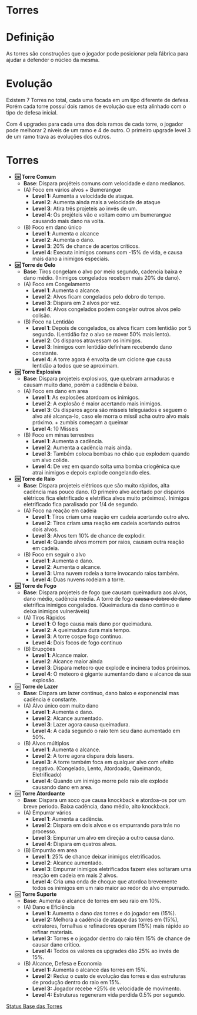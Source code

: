 # Torres

# Definição

As torres são construções que o jogador pode posicionar pela fábrica para ajudar a defender o núcleo da mesma. 

# Evolução

Existem 7 Torres no total, cada uma focada em um tipo diferente de defesa. Porém cada torre possuí dois ramos de evolução que esta alinhado com o tipo de defesa inicial. 

Com 4 upgrades para cada uma dos dois ramos de cada torre, o jogador pode melhorar 2 níveis de um ramo e 4 de outro. O primeiro upgrade level 3 de um ramo trava as evoluções dos outros.

# Torres

- **🆗 Torre Comum**
    - **Base**: Dispara projéteis comuns com velocidade e dano medianos.
    - (A) Foco em vários alvos + Bumerangue
        - **Level 1:** Aumenta a velocidade de ataque.
        - **Level 2**: Aumenta ainda mais a velocidade de ataque
        - **Level 3**: Atira três projeteis ao invés de um.
        - **Level 4**: Os projéteis vão e voltam como um bumerangue causando mais dano na volta.
    - (B) Foco em dano único
        - **Level 1**: Aumenta o alcance
        - **Level 2**: Aumenta o dano.
        - **Level 3**: 20% de chance de acertos críticos.
        - **Level 4**: Executa inimigos comuns com -15% de vida, e causa mais dano a inimigos especiais.
- **🆗 Torre de Gelo**
    - **Base**: Tiros congelam o alvo por meio segundo, cadencia baixa e dano médio. (Inimigos congelados recebem mais 20% de dano).
    - (A) Foco em Congelamento
        - **Level 1**: Aumenta o alcance.
        - **Level 2**: Alvos ficam congelados pelo dobro do tempo.
        - **Level 3**: Dispara em 2 alvos por vez.
        - **Level 4**: Alvos congelados podem congelar outros alvos pelo colisão.
    - (B) Foco na Lentidão
        - **Level 1**: Depois de congelados, os alvos ficam com lentidão por 5 segundo. (Lentidão faz o alvo se mover 50% mais lento).
        - **Level 2**: Os disparos atravessam os inimigos.
        - **Level 3**: Inimigos com lentidão definham recebendo dano constante.
        - **Level 4**: A torre agora é envolta de um ciclone que causa lentidão a todos que se aproximam.
- **🆗 Torre Explosiva**
    - **Base**: Dispara projeteis explosivos, que quebram armaduras e causam muito dano, porém a cadência é baixa.
    - (A) Foco em dano em area
        - **Level 1**: As explosões atordoam os inimigos.
        - **Level 2**: A explosão é maior acertando mais inimigos.
        - **Level 3**: Os disparos agora são misseis teleguiados e seguem o alvo até alcança-lo, caso ele morra o míssil acha outro alvo mais próximo. + zumbis começam a queimar
        - **Level 4**: 10 Misseis
    - (B) Foco em minas terrestres
        - **Level 1**: Aumenta a cadência.
        - **Level 2**: Aumenta a cadência mais ainda.
        - **Level 3**: Também coloca bombas no chão que explodem quando um alvo colide.
        - **Level 4**: De vez em quando solta uma bomba criogênica que atrai inimigos e depois explode congelando eles.
- **🆗 Torre de Raio**
    - **Base**: Dispara projeteis elétricos que são muito rápidos, alta cadência mas pouco dano. (O primeiro alvo acertado por disparos elétricos fica eletrificado e eletrifica alvos muito próximos). Inimigos eletrificado fica paralisado por 1/4 de segundo.
    - (A) Foco na reação em cadeia
        - **Level 1**: Tiros criam uma reação em cadeia acertando outro alvo.
        - **Level 2**: Tiros criam uma reação em cadeia acertando outros dois alvos.
        - **Level 3**: Alvos tem 10% de chance de explodir.
        - **Level 4**: Quando alvos morrem por raios, causam outra reação em cadeia.
    - (B) Foco em seguir o alvo
        - **Level 1**: Aumenta o dano.
        - **Level 2**: Aumenta o alcance.
        - **Level 3**: Uma nuvem rodeia a torre invocando raios também.
        - **Level 4**: Duas nuvens rodeiam a torre.
- **🆗  Torre de Fogo**
    - **Base**: Dispara projeteis de fogo que causam queimadura aos alvos, dano médio, cadência média. A torre de fogo ~~causa o dobro de dano~~ eletrifica inimigos congelados. (Queimadura da dano continuo e deixa inimigos vulneráveis)
    - (A) Tiros Rápidos
        - **Level 1**: O fogo causa mais dano por queimadura.
        - **Level 2**: A queimadura dura mais tempo.
        - **Level 3**: A torre cospe fogo continuo.
        - **Level 4**: Dois focos de fogo continuo
    - (B) Erupções
        - **Level 1**: Alcance maior.
        - **Level 2**: Alcance maior ainda
        - **Level 3**: Dispara meteoro que explode e incinera todos próximos.
        - **Level 4**: O meteoro é gigante aumentando dano e alcance da sua explosão.
- 🆗 **Torre de Lazer**
    - **Base**: Dispara um lazer continuo, dano baixo e exponencial mas cadência é constante.
    - (A) Alvo único com muito dano
        - **Level 1**: Aumenta o dano.
        - **Level 2**: Alcance aumentado.
        - **Level 3**: Lazer agora causa queimadura.
        - **Level 4**: A cada segundo o raio tem seu dano aumentado em 50%.
    - (B) Alvos múltiplos
        - **Level 1**: Aumenta o alcance.
        - **Level 2**: A torre agora dispara dois lasers.
        - **Level 3**: A torre também foca em qualquer alvo com efeito negativo. (Congelado, Lento, Atordoado, Queimando, Eletrificado)
        - **Level 4**: Quando um inimigo morre pelo raio ele explode causando dano em area.
- 🆗 **Torre Atordoante**
    - **Base**: Dispara um soco que causa knockback e atordoa-os por um breve período.  Baixa cadência, dano médio, alto knockback.
    - (A) Empurrar vários
        - **Level 1**: Aumenta a cadência.
        - **Level 2**: Dispara em dois alvos e os empurrando para trás no processo.
        - **Level 3**: Empurrar um alvo em direção a outro causa dano.
        - **Level 4**: Dispara em quatros alvos.
    - (B) Empurrão em area
        - **Level 1**: 25% de chance deixar inimigos eletrificados.
        - **Level 2**: Alcance aumentado.
        - **Level 3**: Empurrar inimigos eletrificados fazem eles soltaram uma reação em cadeia em mais 2 alvos.
        - **Level 4**: Cria uma onda de choque que atordoa brevemente todos os inimigos em um raio maior ao redor do alvo empurrado.
- 🆗 **Torre Suporte**
    - **Base**: Aumenta o alcance de torres em seu raio em 10%.
    - (A) Dano e Eficiência
        - **Level 1:** Aumenta o dano das torres e do jogador em (15%).
        - **Level 2:** Melhora a cadência de ataque das torres em (15%), extratores, fornalhas e refinadores operam (15%) mais rápido ao refinar materiais.
        - **Level 3:** Torres e o jogador dentro do raio têm 15% de chance de causar dano crítico.
        - **Level 4:** Todos os valores os upgrades dão 25% ao invés de 15%.
    - (B) Alcance, Defesa e Economia
        - **Level 1:** Aumenta o alcance das torres em 15%.
        - **Level 2:** Reduz o custo de evolução das torres e das estruturas de produção dentro do raio em 15%.
        - **Level 3:** Jogador recebe +25% de velocidade de movimento.
        - **Level 4:** Estruturas regeneram vida perdida 0.5% por segundo.

[Status  Base das Torres](Status%20Base%20das%20Torres%201138d3ef68dd80928856dd8fb4ef33e8.csv)